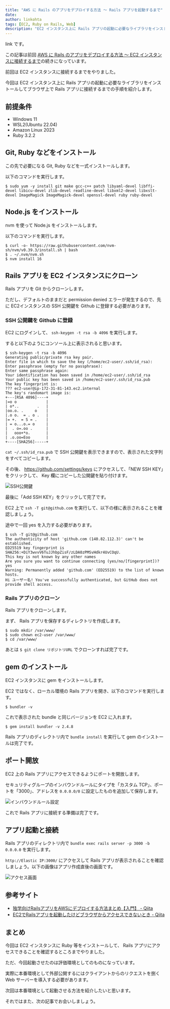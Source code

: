 ```yaml
---
title: "AWS に Rails のアプリをデプロイする方法 ～ Rails アプリを起動するまで"
date: 
author: linkohta
tags: [EC2, Ruby on Rails, Web]
description: "EC2 インスタンス上に Rails アプリの起動に必要なライブラリをインストールしてブラウザ上で Rails アプリに接続するまでの手順を紹介します。"
---
```


link です。

この記事は前回 [AWS に Rails のアプリをデプロイする方法 ～ EC2 インスタンスに接続するまで](linkohta/ec2-create-ssh-connection)の続きになっています。

前回は EC2 インスタンスに接続するまでをやりました。

今回は EC2 インスタンス上に Rails アプリの起動に必要なライブラリをインストールしてブラウザ上で Rails アプリに接続するまでの手順を紹介します。

## 前提条件

- Windows 11
- WSL2(Ubuntu 22.04)
- Amazon Linux 2023
- Ruby 3.2.2

## Git, Ruby などをインストール

この先で必要になる Git, Ruby などを一式インストールします。

以下のコマンドを実行します。

```bash:title=インストール
$ sudo yum -y install git make gcc-c++ patch libyaml-devel libffi-devel libicu-devel zlib-devel readline-devel libxml2-devel libxslt-devel ImageMagick ImageMagick-devel openssl-devel ruby ruby-devel
```

## Node.js をインストール

nvm を使って Node.js をインストールします。

以下のコマンドを実行します。

```bash:title=Node.jsインストール
$ curl -o- https://raw.githubusercontent.com/nvm-sh/nvm/v0.39.3/install.sh | bash
$ . ~/.nvm/nvm.sh
$ nvm install 16
```

## Rails アプリを EC2 インスタンスにクローン

Rails アプリを Git からクローンします。

ただし、デフォルトのままだと permission denied エラーが発生するので、先に EC2インスタンスの SSH 公開鍵を Github に登録する必要があります。

### SSH 公開鍵を Github に登録

EC2 にログインして、 `ssh-keygen -t rsa -b 4096` を実行します。

すると以下のようにコンソール上に表示されると思います。

```bash:title=公開鍵作成
$ ssh-keygen -t rsa -b 4096
Generating public/private rsa key pair.
Enter file in which to save the key (/home/ec2-user/.ssh/id_rsa):
Enter passphrase (empty for no passphrase):
Enter same passphrase again:
Your identification has been saved in /home/ec2-user/.ssh/id_rsa
Your public key has been saved in /home/ec2-user/.ssh/id_rsa.pub
The key fingerprint is:
??? ec2-user@ip-172-31-81-143.ec2.internal
The key's randomart image is:
+---[RSA 4096]----+
|=o o             |
| o*..        .   |
|oo.o. .     o    |
|.o o.  = . o .   |
|= +.  = S = .    |
| = o...o.= o     |
|  . o=.oo .      |
|   ooo+*o.       |
| .o.oo=Eoo       |
+----[SHA256]-----+
```

`cat ~/.ssh/id_rsa.pub` で SSH 公開鍵を表示できますので、表示された文字列をすべてコピーします。

その後、 https://github.com/settings/keys にアクセスして、「NEW SSH KEY」をクリックして、 Key 欄にコピーした公開鍵を貼り付けます。

![SSH公開鍵](images/2023-05-03_21h32_44.png)

最後に「Add SSH KEY」をクリックして完了です。

EC2 上で `ssh -T git@github.com` を実行して、以下の様に表示されることを確認しましょう。

途中で一回 yes を入力する必要があります。

```bash:title=Github確認
$ ssh -T git@github.com
The authenticity of host 'github.com (140.82.112.3)' can't be established.
ED25519 key fingerprint is SHA256:+DiY3wvvV6TuJJhbpZisF/zLDA0zPMSvHdkr4UvCOqU.
This key is not known by any other names
Are you sure you want to continue connecting (yes/no/[fingerprint])? yes
Warning: Permanently added 'github.com' (ED25519) to the list of known hosts.
Hi ユーザー名! You've successfully authenticated, but GitHub does not provide shell access.
```

### Rails アプリのクローン

Rails アプリをクローンします。

まず、 Rails アプリを保存するディレクトリを作成します。

```bash:title=保存先ディレクトリ作成
$ sudo mkdir /var/www/
$ sudo chown ec2-user /var/www/
$ cd /var/www/
```

あとは `$ git clone リポジトリURL` でクローンすれば完了です。

## gem のインストール

EC2 インスタンスに gem をインストールします。

EC2 ではなく、ローカル環境の Rails アプリを開き、以下のコマンドを実行します。

```bash:title=bundle確認
$ bundler -v
```

これで表示された bundle と同じバージョンを EC2 に入れます。

```bash:title=bundleインストール
$ gem install bundler -v 2.4.8
```

Rails アプリのディレクトリ内で `bundle install` を実行して gem のインストールは完了です。

## ポート開放

EC2 上の Rails アプリにアクセスできるようにポートを開放します。

セキュリティグループのインバウンドルールにタイプを「カスタム TCP」、ポートを「3000」、アドレスを `0.0.0.0/0` に設定したものを追加して保存します。

![インバウンドルール設定](images/2023-05-03_21h55_19.png)

これで Rails アプリに接続する準備は完了です。

## アプリ起動と接続

Rails アプリのディレクトリ内で `bundle exec rails server -p 3000 -b 0.0.0.0` を実行します。

`http://Elastic IP:3000/` にアクセスして Rails アプリが表示されることを確認しましょう。以下の画像はアプリ作成直後の画面です。

![アクセス画面](images/2023-05-03_20h50_38.png)

## 参考サイト

- [独学向けRailsアプリをAWSにデプロイする方法まとめ【入門】 - Qiita](https://qiita.com/gyu_outputs/items/b123ef229842d857ff39)
- [EC2でRailsアプリを起動したけどブラウザからアクセスできないとき - Qiita](https://qiita.com/sakaimo/items/dd138b39c7480fb2ebff)

## まとめ

今回は EC2 インスタンスに Ruby 等をインストールして、 Rails アプリにアクセスできることを確認するところまでやりました。

ただ、今回起動させたのは評価環境としてのものになっています。

実際に本番環境として外部公開するにはクライアントからのリクエストを捌く Web サーバーを導入する必要があります。

次回は本番環境として起動させる方法を紹介したいと思います。

それではまた、次の記事でお会いしましょう。